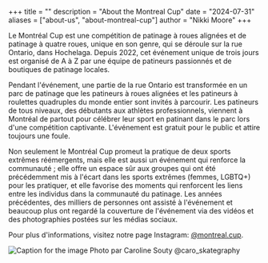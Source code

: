 +++
title = ""
description = "About the Montreal Cup"
date = "2024-07-31"
aliases = ["about-us", "about-montreal-cup"]
author = "Nikki Moore"
+++

Le Montréal Cup est une compétition de patinage à roues alignées et de patinage à quatre roues, unique en son genre, qui se déroule sur la rue Ontario, dans Hochelaga. Depuis 2022, cet événement unique de trois jours est organisé de A à Z par une équipe de patineurs passionnés et de boutiques de patinage locales. 

Pendant l'événement, une partie de la rue Ontario est transformée en un parc de patinage que les patineurs à roues alignées et les patineurs à roulettes quadruples du monde entier sont invités à parcourir. Les patineurs de tous niveaux, des débutants aux athlètes professionnels, viennent à Montréal de partout pour célébrer leur sport en patinant dans le parc lors d'une compétition captivante. L'événement est gratuit pour le public et attire toujours une foule. 

Non seulement le Montréal Cup promeut la pratique de deux sports extrêmes réémergents, mais elle est aussi un événement qui renforce la communauté ; elle offre un espace sûr aux groupes qui ont été précédemment mis à l'écart dans les sports extrêmes (femmes, LGBTQ+) pour les pratiquer, et elle favorise des moments qui renforcent les liens entre les individus dans la communauté du patinage. Les années précédentes, des milliers de personnes ont assisté à l'événement et beaucoup plus ont regardé la couverture de l'événement via des vidéos et des photographies postées sur les médias sociaux.

Pour plus d'informations, visitez notre page Instagram: [@montreal.cup](https://www.instagram.com/montreal.cup/?hl=en).

![Caption for the image](/img/slide/volunteerteam.jpg)
<a> Photo par Caroline Souty @caro_skategraphy </a>